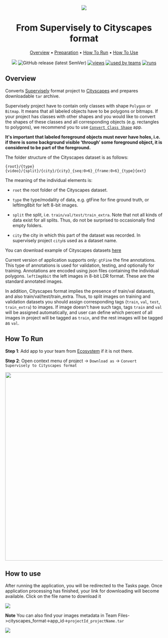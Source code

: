<div align="center" markdown>
<img src="https://i.imgur.com/zlpoZpK.png"/>

# From Supervisely to Cityscapes format


<p align="center">
  <a href="#Overview">Overview</a> •
  <a href="#Preparation">Preparation</a> •
  <a href="#How-To-Run">How To Run</a> •
  <a href="#How-To-Use">How To Use</a>
</p>

[![](https://img.shields.io/badge/slack-chat-green.svg?logo=slack)](https://supervise.ly/slack)
![GitHub release (latest SemVer)](https://img.shields.io/github/v/release/supervisely-ecosystem/export-to-cityscapes)
[![views](https://app.supervise.ly/public/api/v3/ecosystem.counters?repo=supervisely-ecosystem/export-to-cityscapes&counter=views&label=views)](https://supervise.ly)
[![used by teams](https://app.supervise.ly/public/api/v3/ecosystem.counters?repo=supervisely-ecosystem/export-to-cityscapes&counter=downloads&label=used%20by%20teams)](https://supervise.ly)
[![runs](https://app.supervise.ly/public/api/v3/ecosystem.counters?repo=supervisely-ecosystem/export-to-cityscapes&counter=runs&label=runs&123)](https://supervise.ly)

</div>

## Overview

Converts [Supervisely](https://docs.supervise.ly/data-organization/00_ann_format_navi) format project to [Cityscapes](https://github.com/mcordts/cityscapesScripts) and prepares downloadable `tar` archive.

Supervisely project have to contain only classes with shape `Polygon` or `Bitmap`. It means that all labeled objects have to be polygons or bitmaps. If your project has classes with other shapes and you would like to convert the shapes of these classes and all corresponding objects (e.g. rectangles to polygons), we recommend you to use [`Convert Class Shape`](https://ecosystem.supervise.ly/apps/convert-class-shape) app. 

**It's important that labeled foreground objects must never have holes, i.e. if there is some background visible ‘through’ some foreground object, it is considered to be part of the foreground.**

The folder structure of the Cityscapes dataset is as follows:

`{root}/{type}{video}/{split}/{city}/{city}_{seq:0>6}_{frame:0>6}_{type}{ext}`

The meaning of the individual elements is:

- `root` the root folder of the Cityscapes dataset.

- `type` the type/modality of data, e.g. gtFine for fine ground truth, or leftImg8bit for left 8-bit images.

- `split` the split, i.e. `train/val/test/train_extra`. Note that not all kinds of data exist for all splits. Thus, do not be surprised to occasionally find empty folders.

- `city` the city in which this part of the dataset was recorded. In supervisely project `city`is used as a dataset name.

You can download example of Cityscapes datasets [here](https://www.cityscapes-dataset.com/)

Current version of application supports only:
`gtFine` the fine annotations. This type of annotations is used for validation, testing, and optionally for training. Annotations are encoded using json files containing the individual polygons.
`leftImg8bit` the left images in 8-bit LDR format. These are the standard annotated images.

In addition, Cityscapes format implies the presence of train/val datasets, and also train/val/test/train_extra. Thus, to split images on training and validation datasets you should assign  corresponding tags (`train`, `val`, `test`, `train_extra`) to images. If image doesn't have such tags, tags `train` and `val` will be assigned automatically, and user can define which percent of all images in project will be tagged as `train`, and the rest images will be tagged as `val`.

## How To Run 
**Step 1**: Add app to your team from [Ecosystem](https://ecosystem.supervise.ly/apps/convert-supervisely-to-cityscapes-format) if it is not there.

**Step 2**: Open context menu of project -> `Download as` -> `Convert Supervisely to Cityscapes format` 

<img src="https://i.imgur.com/XKDjlu3.png" width="600px"/>


## How to use
After running the application, you will be redirected to the Tasks page. Once application processing has finished, your link for downloading will become available. Click on the file name to download it

<img src="https://i.imgur.com/4AB2hgH.png"/>

**Note** You can also find your images metadata in Team Files->cityscapes_format->app_id->`projectId_projectName.tar`

<img src="https://i.imgur.com/VxbXPJj.png"/>
